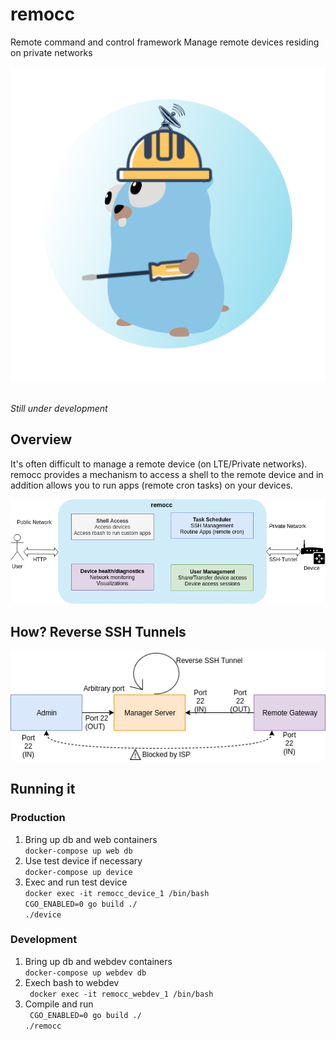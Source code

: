 # remocc
Remote command and control framework
Manage remote devices residing on private networks

<p align="center">
<img src="https://github.com/rraks/remocc/blob/master/docs/logo.png">
<img docs/logo.png >
</p>

*Still under development*

## Overview
It's often difficult to manage a remote device (on LTE/Private networks). remocc provides 
a mechanism to access a shell to the remote device and in addition allows you to run apps (remote cron tasks) on your devices.
<p align="center">
<img src="https://github.com/rraks/remocc/blob/master/docs/overview.png">
</p>

## How? Reverse SSH Tunnels
<p align="center">
<img src="https://github.com/rraks/remocc/blob/master/docs/reverse.png" >
</p>


## Running it
### Production 
1. Bring up db and web containers \
`docker-compose up web db`
2. Use test device if necessary \
`docker-compose up device`
3. Exec and run test device \
`docker exec -it remocc_device_1 /bin/bash `\
`CGO_ENABLED=0 go build ./` \
`./device`

### Development
1. Bring up db and webdev containers \
`docker-compose up webdev db`
2. Exech bash to webdev  \
` docker exec -it remocc_webdev_1 /bin/bash`
3. Compile and run \
` CGO_ENABLED=0 go build ./` \
`./remocc`


